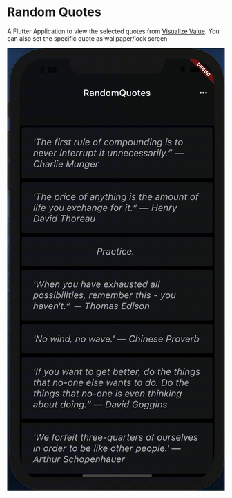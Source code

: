 # Random Quotes
A Flutter Application  to view the selected quotes from <a target="_blank" rel="noopener" href="https://twitter.com/visualizevalue?s=20">Visualize Value</a>.
You can also set the specific quote as wallpaper/lock screen


![Demo Gif](https://github.com/ssivanatarajan/quotes/blob/main/demo.gif?raw=true)

